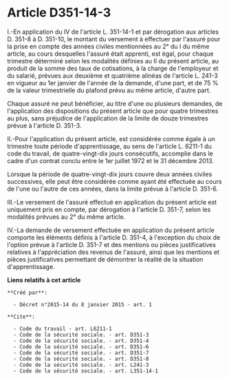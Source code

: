 # Article D351-14-3

I.-En application du IV de l'article L. 351-14-1 et par dérogation aux articles D. 351-8 à D. 351-10, le montant du versement
à effectuer par l'assuré pour la prise en compte des années civiles mentionnées au 2° du I du même article, au cours
desquelles l'assuré était apprenti, est égal, pour chaque trimestre déterminé selon les modalités définies au II du présent
article, au produit de la somme des taux de cotisations, à la charge de l'employeur et du salarié, prévues aux deuxième et
quatrième alinéas de l'article L. 241-3 en vigueur au 1er janvier de l'année de la demande, d'une part, et de 75 % de la
valeur trimestrielle du plafond prévu au même article, d'autre part. 

Chaque assuré ne peut bénéficier, au titre d'une ou plusieurs demandes, de l'application des dispositions du présent article
que pour quatre trimestres au plus, sans préjudice de l'application de la limite de douze trimestres prévue à l'article D.
351-3. 

II.-Pour l'application du présent article, est considérée comme égale à un trimestre toute période d'apprentissage, au sens
de l'article L. 6211-1 du code du travail, de quatre-vingt-dix jours consécutifs, accomplie dans le cadre d'un contrat conclu
entre le 1er juillet 1972 et le 31 décembre 2013. 

Lorsque la période de quatre-vingt-dix jours couvre deux années civiles successives, elle peut être considérée comme ayant
été effectuée au cours de l'une ou l'autre de ces années, dans la limite prévue à l'article D. 351-6. 

III.-Le versement de l'assuré effectué en application du présent article est uniquement pris en compte, par dérogation à
l'article D. 351-7, selon les modalités prévues au 2° du même article. 

IV.-La demande de versement effectuée en application du présent article comporte les éléments définis à l'article D. 351-4, à
l'exception du choix de l'option prévue à l'article D. 351-7 et des mentions ou pièces justificatives relatives à
l'appréciation des revenus de l'assuré, ainsi que les mentions et pièces justificatives permettant de démontrer la réalité de
la situation d'apprentissage.

**Liens relatifs à cet article**

	**Créé par**:

	  - Décret n°2015-14 du 8 janvier 2015 - art. 1

	**Cite**:

	  - Code du travail - art. L6211-1
	  - Code de la sécurité sociale. - art. D351-3
	  - Code de la sécurité sociale. - art. D351-4
	  - Code de la sécurité sociale. - art. D351-6
	  - Code de la sécurité sociale. - art. D351-7
	  - Code de la sécurité sociale. - art. D351-8
	  - Code de la sécurité sociale. - art. L241-3
	  - Code de la sécurité sociale. - art. L351-14-1
